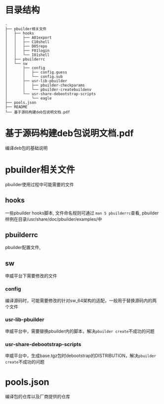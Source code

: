 # 目录结构
```shell
.
├── pbuilder相关文件
│   ├── hooks
│   │   ├── A01export
│   │   ├── C10shell
│   │   ├── D05repo
│   │   ├── F01login
│   │   └── I01shell
│   ├── pbuilderrc
│   └── sw
│       ├── config
│       │   ├── config.guess
│       │   └── config.sub
│       ├── usr-lib-pbuilder
│       │   ├── pbuilder-checkparams
│       │   └── pbuilder-createbuildenv
│       └── usr-share-debootstrap-scripts
│           └── eagle
├── pools.json
├── README
└── 基于源码构建deb包说明文档.pdf
```

# 基于源码构建deb包说明文档.pdf
编译deb包的基础说明


# pbuilder相关文件
pbuilder使用过程中可能需要的文件

## hooks
一些pbuilder hooks脚本, 文件命名规则可通过 `man 5 pbuilderrc`查看, pbuilder样例在目录/usr/share/doc/pbuilder/examples/中

## pbuilderrc
pbuilder配置文件,

## sw
申威平台下需要修改的文件

### config
编译源码时，可能需要修改的针对sw_64架构的适配，一般用于替换源码内的两个文件

### usr-lib-pbuilder
申威平台中，需要替换pbuilder内的脚本，解决`pbuilder create`不成功的问题

### usr-share-debootstrap-scripts
申威平台中，生成base.tgz包时debootstrap的DISTRIBUTION，解决`pbuilder create`不成功的问题

# pools.json
编译包的仓库以及厂商提供的仓库
